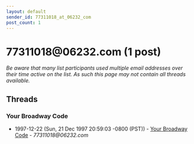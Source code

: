 ```yaml
---
layout: default
sender_id: 77311018_at_06232_com
post_count: 1
---
```


# 77311018<span>@</span>06232.com (1 post)

_Be aware that many list participants used multiple email addresses over their time active on the list. As such this page may not contain all threads available._

## Threads

### Your Broadway Code
+ 1997-12-22 (Sun, 21 Dec 1997 20:59:03 -0800 (PST)) - [Your Broadway Code](/archive/1997/12/f1364db67c2a916d4e62b70c48cbc4f3e6533ce3d1b78cc0a6bae264eea12a89) - _77311018@06232.com_

